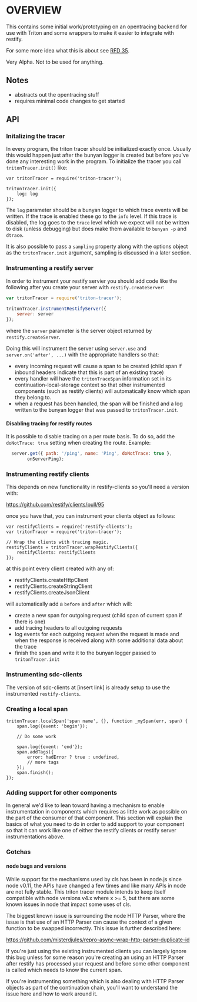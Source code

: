 OVERVIEW
========

This contains some initial work/prototyping on an opentracing backend for use
with Triton and some wrappers to make it easier to integrate with restify.

For some more idea what this is about see [RFD 35](https://github.com/joyent/rfd/tree/master/rfd/0035).

Very Alpha. Not to be used for anything.


## Notes

 - abstracts out the opentracing stuff
 - requires minimal code changes to get started

## API

### Initalizing the tracer

In every program, the triton tracer should be initialized exactly once. Usually
this would happen just after the bunyan logger is created but before you've done
any interesting work in the program. To initialize the tracer you call
`tritonTracer.init()` like:

```
var tritonTracer = require('triton-tracer');

tritonTracer.init({
    log: log
});
```

The `log` parameter should be a bunyan logger to which trace events will be
written. If the trace is enabled these go to the `info` level. If this trace is
disabled, the log goes to the `trace` level which we expect will not be written
to disk (unless debugging) but does make them available to `bunyan -p` and
`dtrace`.

It is also possible to pass a `sampling` property along with the options object
as the `tritonTracer.init` argument, sampling is discussed in a later section.

### Instrumenting a restify server

In order to instrument your restify servier you should add code like the
following after you create your server with `restify.createServer`:

```js
var tritonTracer = require('triton-tracer');

tritonTracer.instrumentRestifyServer({
    server: server
});
```

where the `server` parameter is the server object returned by `restify.createServer`.

Doing this will instrument the server using `server.use` and
`server.on('after', ...)` with the appropriate handlers so that:

 * every incoming request will cause a span to be created (child span if
   inbound headers indicate that this is part of an existing trace)
 * every handler will have the `tritonTraceSpan` information set in its
   continuation-local-storage context so that other instrumented components
   (such as restify clients) will automatically know which span they belong to.
 * when a request has been handled, the span will be finished and a log written
   to the bunyan logger that was passed to `tritonTracer.init`.

#### Disabling tracing for restify routes

It is possible to disable tracing on a per route basis. To do so, add the
`doNotTrace: true` setting when creating the route. Example:

```js
  server.get({ path: '/ping', name: 'Ping', doNotTrace: true },
        onServerPing);
```

### Instrumenting restify clients

This depends on new functionality in restify-clients so you'll need a version with:

https://github.com/restify/clients/pull/95

once you have that, you can instrument your clients object as follows:

```
var restifyClients = require('restify-clients');
var tritonTracer = require('triton-tracer');

// Wrap the clients with tracing magic.
restifyClients = tritonTracer.wrapRestifyClients({
    restifyClients: restifyClients
});
```

at this point every client created with any of:

 * restifyClients.createHttpClient
 * restifyClients.createStringClient
 * restifyClients.createJsonClient

will automatically add a `before` and `after` which will:

 * create a new span for outgoing request (child span of current span if there is one)
 * add tracing headers to all outgoing requests
 * log events for each outgoing request when the request is made and when the
   response is received along with some additional data about the trace
 * finish the span and write it to the bunyan logger passed to `tritonTracer.init`

### Instrumenting sdc-clients

The version of sdc-clients at [insert link] is already setup to use the
instrumented `restify-clients`.

### Creating a local span

```
tritonTracer.localSpan('span name', {}, function _mySpan(err, span) {
    span.log({event: 'begin'});

    // Do some work

    span.log({event: 'end'});
    span.addTags({
        error: hadError ? true : undefined,
        // more tags
    });
    span.finish();
});
```

### Adding support for other components

In general we'd like to lean toward having a mechanism to enable instrumentation
in components which requires as little work as possible on the part of the
consumer of that component. This section will explain the basics of what you
need to do in order to add support to your component so that it can work like
one of either the restify clients or restify server instrumentations above.

### Gotchas

#### node bugs and versions

While support for the mechanisms used by cls has been in node.js since node
v0.11, the APIs have changed a few times and like many APIs in node are not
fully stable. This triton tracer module intends to keep itself compatible with
node versions v4.x where x >= 5, but there are some known issues in node that
impact some uses of cls.

The biggest known issue is surrounding the node HTTP Parser, where the issue is
that use of an HTTP Parser can cause the context of a given function to be
swapped incorrectly. This issue is further described here:

https://github.com/misterdjules/repro-async-wrap-http-parser-duplicate-id

If you're just using the existing instrumented clients you can largely ignore
this bug unless for some reason you're creating an using an HTTP Parser after
restify has processed your request and before some other component is called
which needs to know the current span.

If you're instrumenting something which is also dealing with HTTP Parser objects
as part of the continuation chain, you'll want to understand the issue here and
how to work around it.

